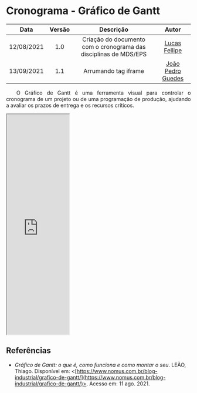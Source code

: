 # Cronograma - Gráfico de Gantt

|    Data    | Versão |                Descrição                |                     Autor                     |
| :--------: | :----: | :-------------------------------------: | :-------------------------------------------: |
| 12/08/2021 |  1.0   | Criação do documento com o cronograma das disciplinas de MDS/EPS | [Lucas Fellipe](https://github.com/lucasfcm9) |
| 13/09/2021 |  1.1   | Arrumando tag iframe | [João Pedro Guedes](https://github.com/sudjoao) |

<p align="justify"> &emsp;&emsp;O Gráfico de Gantt é uma ferramenta visual para controlar o cronograma de um projeto ou de uma programação de produção, ajudando a avaliar os prazos de entrega e os recursos críticos.</p>

<iframe src="https://docs.google.com/spreadsheets/d/e/2PACX-1vRncj0J_OEHYjf2FKRCNTipnGehYF8ZQ4Th7vxgVqCKvP6ve0yXtoWC7c9JEKwenA/pubhtml?widget=true&amp;headers=false"
width="170px" height="600px"></iframe>

## Referências
- *Gráfico de Gantt: o que é, como funciona e como montar o seu*. LEÃO, Thiago. Disponível em: <[https://www.nomus.com.br/blog-industrial/grafico-de-gantt/](https://www.nomus.com.br/blog-industrial/grafico-de-gantt/)>. Acesso em: 11 ago. 2021.